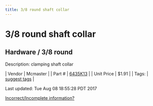 ```yaml
---
title: 3/8 round shaft collar
---
```


# 3/8 round shaft collar
## Hardware / 3/8 round
Description: 	clamping shaft collar 

| Vendor | Mcmaster | 
| Part # | [6435K13](https://www.mcmaster.com/#6435K13) | 
| Unit Price | $1.91 | 
| Tags: | [suggest tags](https://docs.google.com/forms/d/e/1FAIpQLSeWyY8v3RgOty-MyWmh9U0iivNYN_molChYyS-0U-o-kOAv_g/viewform) | 

Last updated: Tue Aug 08 18:55:28 PDT 2017

 [Incorrect/Incomplete information?](https://docs.google.com/forms/d/e/1FAIpQLSeWyY8v3RgOty-MyWmh9U0iivNYN_molChYyS-0U-o-kOAv_g/viewform)